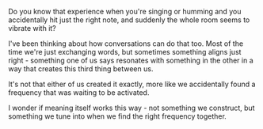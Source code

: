 Do you know that experience when you're singing or humming and you accidentally hit just the right note, and suddenly the whole room seems to vibrate with it?

I've been thinking about how conversations can do that too. Most of the time we're just exchanging words, but sometimes something aligns just right - something one of us says resonates with something in the other in a way that creates this third thing between us.

It's not that either of us created it exactly, more like we accidentally found a frequency that was waiting to be activated.

I wonder if meaning itself works this way - not something we construct, but something we tune into when we find the right frequency together.

